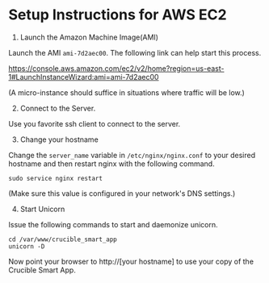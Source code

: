 Setup Instructions for AWS EC2
==============================



1. Launch the Amazon Machine Image(AMI)

Launch the AMI `ami-7d2aec00`. The following link can help start this process. 

https://console.aws.amazon.com/ec2/v2/home?region=us-east-1#LaunchInstanceWizard:ami=ami-7d2aec00

(A micro-instance should suffice in situations where traffic will be low.)

2. Connect to the Server.

Use you favorite ssh client to connect to the server.

3. Change your hostname

Change the `server_name` variable in `/etc/nginx/nginx.conf` to
your desired hostname and then restart nginx with the following command.

    sudo service nginx restart


(Make sure this value is configured in your network's DNS settings.)


4. Start Unicorn


Issue the following commands to start and daemonize unicorn.


    cd /var/www/crucible_smart_app
    unicorn -D


Now point your browser to http://[your hostname] to use your copy of the Crucible Smart App.

